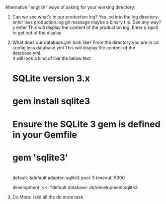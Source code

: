 Alternative "english" ways of asking for your working directory:

1. Can we see what's in our production log?
    Yes.  cd into the log directory.
    enter less production.log
    git message maybe a binary file.  See any way? y enter
    This will display the content of the production log.
    Enter q (quit) to get out of the display.

2. What does our database.yml look like?
    From the directory you are in cd config
    less database.yml
    This will display the content of the database.yml.  
    It will look a kind of like the below text.
    
    # SQLite version 3.x
    #   gem install sqlite3
    #
    #   Ensure the SQLite 3 gem is defined in your Gemfile
    #   gem 'sqlite3'
    #
    default: &default
      adapter: sqlite3
      pool: 5
      timeout: 5000
    
    development:
      <<: *default
      database: db/development.sqlite3

3. Do More:
    I did all the do more task.
